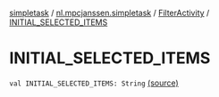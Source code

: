 [simpletask](../../index.md) / [nl.mpcjanssen.simpletask](../index.md) / [FilterActivity](index.md) / [INITIAL_SELECTED_ITEMS](.)

# INITIAL_SELECTED_ITEMS

`val INITIAL_SELECTED_ITEMS: String` [(source)](https://github.com/mpcjanssen/simpletask-android/blob/master/src/main/java/nl/mpcjanssen/simpletask/FilterActivity.kt#L435)